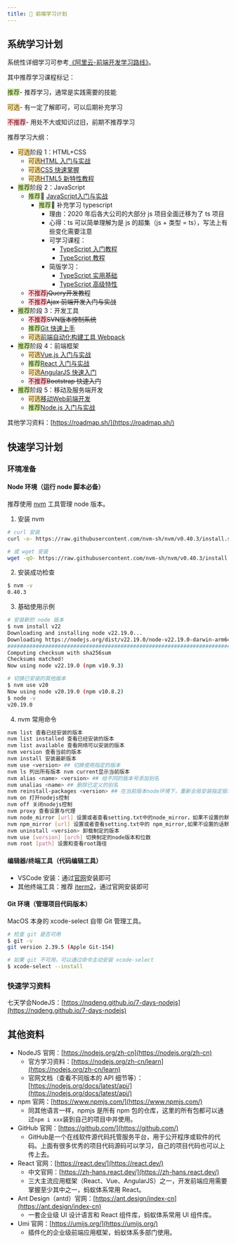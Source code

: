 ```yaml
---
title: 📕 前端学习计划
---
```


<h2 id="oSeOr">系统学习计划</h2>

系统性详细学习可参考[《阿里云-前端开发学习路线》](https://developer.aliyun.com/learning/roadmap/frontend)。



其中推荐学习课程标记：

<font style="background:#DBF1B7;color:#2A4200">推荐</font>- 推荐学习，通常是实践需要的技能

<font style="background:#F6E1AC;color:#664900">可选</font>- 有一定了解即可，可以后期补充学习

<font style="background:#F8CED3;color:#70000D">不推荐</font>- 用处不大或知识过旧，前期不推荐学习



推荐学习大纲：

+ <font style="background:#F6E1AC;color:#664900">可选</font>阶段 1：HTML+CSS
    - <font style="background:#F6E1AC;color:#664900">可选</font>[HTML 入门与实战](https://edu.aliyun.com/course/314253/)
    - <font style="background:#F6E1AC;color:#664900">可选</font>[CSS 快速掌握](https://edu.aliyun.com/course/314349/)
    - <font style="background:#F6E1AC;color:#664900">可选</font>[HTML5 新特性教程](https://edu.aliyun.com/course/313254/)
+ <font style="background:#DBF1B7;color:#2A4200">推荐</font>阶段 2：JavaScript
    - <font style="background:#DBF1B7;color:#2A4200">推荐</font>🌟 [JavaScript入门与实战](https://edu.aliyun.com/course/314202/)
        * <font style="background:#DBF1B7;color:#2A4200">推荐</font>🌟 补充学习 typescript
            + 理由：2020 年后各大公司的大部分 js 项目全面迁移为了 ts 项目
            + 心得：ts 可以简单理解为是 js 的超集（js + 类型 = ts），写法上有些变化需要注意
            + 可学习课程：
                - [TypeScript 入门教程](https://ts.xcatliu.com/)
                - [TypeScript 教程](https://wangdoc.com/typescript/)
            + 简版学习：
                - [TypeScript 实用基础](https://www.yuque.com/hanzebang/frontend/typescript-base)
                - [TypeScript 高级特性](https://www.yuque.com/hanzebang/frontend/typescript-advanced)
    - <font style="background:#F8CED3;color:#70000D">不推荐</font>~~jQuery开发教程~~
    - <font style="background:#F8CED3;color:#70000D">不推荐</font>~~Ajax 前端开发入门与实战~~
+ <font style="background:#DBF1B7;color:#2A4200">推荐</font>阶段 3：开发工具
    - <font style="background:#F8CED3;color:#70000D">不推荐</font>~~SVN版本控制系统~~
    - <font style="background:#DBF1B7;color:#2A4200">推荐</font>[Git 快速上手](https://edu.aliyun.com/course/489)
    - <font style="background:#F6E1AC;color:#664900">可选</font>[前端自动化构建工具 Webpack](https://edu.aliyun.com/course/314233/)
+ <font style="background:#DBF1B7;color:#2A4200">推荐</font>阶段 4：前端框架
    - <font style="background:#F6E1AC;color:#664900">可选</font>[Vue.js 入门与实战](https://edu.aliyun.com/course/314226/)
    - <font style="background:#DBF1B7;color:#2A4200">推荐</font>[React 入门与实战](https://edu.aliyun.com/course/314217/)
    - <font style="background:#F6E1AC;color:#664900">可选</font>[AngularJS 快速入门](https://edu.aliyun.com/course/313605/)
    - <font style="background:#F8CED3;color:#70000D">不推荐</font>~~Bootstrap 快速入门~~
+ <font style="background:#DBF1B7;color:#2A4200">推荐</font>阶段 5：移动及服务端开发
    - <font style="background:#F6E1AC;color:#664900">可选</font>[移动Web前端开发](https://edu.aliyun.com/course/314254/)
    - <font style="background:#DBF1B7;color:#2A4200">推荐</font>[Node.js 入门与实战](https://edu.aliyun.com/course/314237/)



其他学习资料：[https://roadmap.sh/](https://roadmap.sh/)

<h2 id="Vo5p1">快速学习计划</h2>
<h3 id="Dqpg9">环境准备</h3>
<h4 id="XGDCY">Node 环境（运行 node 脚本必备）</h4>

推荐使用 [nvm](https://github.com/nvm-sh/nvm) 工具管理 node 版本。

1. 安装 nvm

```bash
# curl 安装
curl -o- https://raw.githubusercontent.com/nvm-sh/nvm/v0.40.3/install.sh | bash

# 或 wget 安装
wget -qO- https://raw.githubusercontent.com/nvm-sh/nvm/v0.40.3/install.sh | bash
```

2. 安装成功检查

```bash
$ nvm -v
0.40.3
```

3. 基础使用示例

```bash
# 安装新的 node 版本
$ nvm install v22
Downloading and installing node v22.19.0...
Downloading https://nodejs.org/dist/v22.19.0/node-v22.19.0-darwin-arm64.tar.xz...
############################################################################################################################### 100.0%
Computing checksum with sha256sum
Checksums matched!
Now using node v22.19.0 (npm v10.9.3)

# 切换已安装的其他版本
$ nvm use v20
Now using node v20.19.0 (npm v10.8.2)
$ node -v
v20.19.0
```

4. nvm 常用命令

```bash
nvm list 查看已经安装的版本
nvm list installed 查看已经安装的版本
nvm list available 查看网络可以安装的版本
nvm version 查看当前的版本
nvm install 安装最新版本
nvm use <version> ## 切换使用指定的版本
nvm ls 列出所有版本 nvm current显示当前版本
nvm alias <name> <version> ## 给不同的版本号添加别名
nvm unalias <name> ## 删除已定义的别名
nvm reinstall-packages <version> ## 在当前版本node环境下，重新全局安装指定版本号的npm包
nvm on 打开nodejs控制
nvm off 关闭nodejs控制
nvm proxy 查看设置与代理
nvm node_mirror [url] 设置或者查看setting.txt中的node_mirror，如果不设置的默认是 Index of /dist/
nvm npm_mirror [url] 设置或者查看setting.txt中的 npm_mirror,如果不设置的话默认的是： https://github.com/npm/npm/archive/
nvm uninstall <version> 卸载制定的版本
nvm use [version] [arch] 切换制定的node版本和位数
nvm root [path] 设置和查看root路径
```



<h4 id="Rw20I">编辑器/终端工具（代码编辑工具）</h4>

+ VSCode 安装：通过[官网](https://code.visualstudio.com/)安装即可
+ 其他终端工具：推荐 [iterm2](https://iterm2.com/)，通过官网安装即可



<h4 id="MXnRW">Git 环境（管理项目代码版本）</h4>
MacOS 本身的 xcode-select 自带 Git 管理工具。

```bash
# 检查 git 是否可用
$ git -v
git version 2.39.5 (Apple Git-154)

# 如果 git 不可用，可以通过命令主动安装 xcode-select
$ xcode-select --install
```



<h3 id="POv5y">快速学习资料</h3>

七天学会NodeJS：[https://nqdeng.github.io/7-days-nodejs](https://nqdeng.github.io/7-days-nodejs)



<h2 id="g1y4q">其他资料</h2>

+ NodeJS 官网：[https://nodejs.org/zh-cn](https://nodejs.org/zh-cn)
    - 官方学习资料：[https://nodejs.org/zh-cn/learn](https://nodejs.org/zh-cn/learn)
    - 官网文档（查看不同版本的 API 细节等）：[https://nodejs.org/docs/latest/api/](https://nodejs.org/docs/latest/api/)
+ npm 官网：[https://www.npmjs.com/](https://www.npmjs.com/)
    - 同其他语言一样，npmjs 是所有 npm 包的仓库，这里的所有包都可以通过`npm i xxx`装到自己的项目中并使用。
+ GitHub 官网：[https://github.com/](https://github.com/)
    - GitHub是一个在线软件源代码托管服务平台，用于公开程序或软件的代码。上面有很多优秀的项目代码源码可以学习，自己的项目代码也可以上传上去。
+ React 官网：[https://react.dev/](https://react.dev/)
    - 中文官网：[https://zh-hans.react.dev/](https://zh-hans.react.dev/)
    - 三大主流应用框架（React、Vue、AngularJS）之一，开发前端应用需要掌握至少其中之一，蚂蚁体系常用 React。
+ Ant Design（antd）官网：[https://ant.design/index-cn](https://ant.design/index-cn)
    - 一套企业级 UI 设计语言和 React 组件库，蚂蚁体系常用 UI 组件库。
+ Umi 官网：[https://umijs.org/](https://umijs.org/)
    - 插件化的企业级前端应用框架，蚂蚁体系多部门使用。

